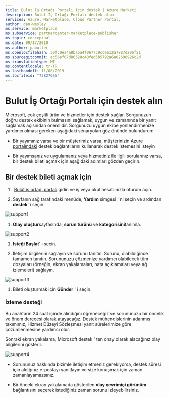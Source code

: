 ```yaml
---
title: Bulut İş Ortağı Portalı için destek | Azure Marketi
description: Bulut İş Ortağı Portalı destek alın.
services: Azure, Marketplace, Cloud Partner Portal,
author: dan-wesley
ms.service: marketplace
ms.subservice: partnercenter-marketplace-publisher
ms.topic: conceptual
ms.date: 09/17/2018
ms.author: pabutler
ms.openlocfilehash: 30fc0ea4a8baba4f0677c9cceb12a7887d205f21
ms.sourcegitcommit: ac56ef07d86328c40fed5b5792a6a02698926c2d
ms.translationtype: MT
ms.contentlocale: tr-TR
ms.lasthandoff: 11/08/2019
ms.locfileid: "73827665"
---
```

# <a name="get-support-for-cloud-partner-portal"></a>Bulut İş Ortağı Portalı için destek alın

Microsoft, çok çeşitli ürün ve hizmetler için destek sağlar.
Sorgunuzun doğru destek ekibinin bulmasını sağlamak, uygun ve zamanında bir yanıt sağlamak açısından önemlidir. Sorgunuzu uygun ekibe yönlendirmenize yardımcı olması gereken aşağıdaki senaryoları göz önünde bulundurun:

-   Bir yayımınız varsa ve bir müşterimiz varsa, müşterinizin [Azure portalındaki](https://portal.azure.com/) destek bağlantılarını kullanarak destek istemesini isteyin

-   Bir yayımsanız ve uygulamanız veya hizmetiniz ile ilgili sorularınız varsa, bir destek bileti açmak için aşağıdaki adımları gözden geçirin.

## <a name="to-open-a-support-ticket"></a>Bir destek bileti açmak için

1.  [Bulut iş ortağı portalı](https://cloudpartner.azure.com/) gidin ve iş veya okul hesabınızla oturum açın.

2. Sayfanın sağ tarafındaki menüde, **Yardım** simgesi ' ni seçin ve ardından **destek**' i seçin.

![support1](./media/cloud-partner-portal-support-for-cloud-partner-portal/support1.png)


1. **Olay oluştur**sayfasında, **sorun türünü** ve **kategorisini**tanımla.


![support2](./media/cloud-partner-portal-support-for-cloud-partner-portal/support2.png)


1. **Isteği Başlat**' ı seçin.

1. İletişim bilgilerini sağlayın ve sorunu tanıtın. Sorunu, olabildiğince tamamen tanıtın. Sorununuzu çözmenize yardımcı olabilecek tüm dosyaları (örneğin, ekran yakalamaları, hata açıklamaları veya ağ izlemeleri) sağlayın.

![support3](./media/cloud-partner-portal-support-for-cloud-partner-portal/support3.png)

1. Bileti oluşturmak için **Gönder** ' i seçin.

### <a name="support-followup"></a>İzleme desteği

Bu anahtarın 24 saat içinde alındığını öğreneceğiz ve sorununuzu bir öncelik ve önem derecesi olarak atayacağız. Destek mühendislerinin adanmış takımımız, Hizmet Düzeyi Sözleşmesi yanıt sürelerimize göre çözümlenmesine yardımcı olur. 

Sonraki ekran yakalama, Microsoft destek ' ten onay olarak alacağınız olay bilgilerini gösterir.

![support4](./media/cloud-partner-portal-support-for-cloud-partner-portal/support4.png)


-   Sorununuz hakkında bizimle iletişim etmeniz gerekiyorsa, destek süresi için aldığınız e-postayı yanıtlayın ve size konuşmak için zaman zamanlayamazsınız.

-   Bir önceki ekran yakalamada gösterilen **olay çevrimiçi görünüm** bağlantısını seçerek istediğiniz zaman sorunu izleyebilirsiniz.
